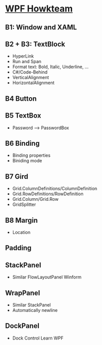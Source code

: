 # [WPF Howkteam](https://www.howkteam.vn/course/lap-trinh-wpf-co-ban-30)

## B1: Window and XAML 
## B2 + B3: TextBlock
* HyperLink
* Run and Span
* Format text: Bold, Italic, Underline, ...
* C#/Code-Behind
* VerticalAlignment
* HorizontalAlignment
## B4 Button
## B5 TextBox
* Password --> PasswordBox
## B6 Binding
* Binding properties
* Biniding mode
## B7 Gird
* Grid.ColumnDefinitions/ColumnDefinition
* Grid.RowDefinitions/RowDefinition
* Grid.Column/Grid.Row
* GridSplitter
## B8 Margin
* Location
## Padding
## StackPanel 
* Similar FlowLayoutPanel Winform
## WrapPanel
* Similar StackPanel
* Automatically newline 
## DockPanel
* Dock Control
Learn WPF
